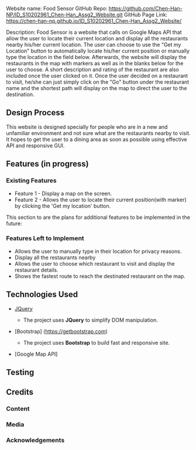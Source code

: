 Website name: Food Sensor
GitHub Repo:      https://github.com/Chen-Han-NP/ID_S10202961_Chen-Han_Assg2_Website.git
GitHub Page Link: https://chen-han-np.github.io/ID_S10202961_Chen-Han_Assg2_Website/

Description:
Food Sensor is a website that calls on Google Maps API that allow the user to locate their
current location and display all the restaurants nearby his/her current location. 
The user can choose to use the "Get my Location" button to automatically locate his/her 
current position or manually type the location in the field below. 
Afterwards, the website will display the restaurants in the map with markers as well as in the 
blanks below for the user to choose. A short description and rating of the restaurant are also
included once the user clicked on it.
Once the user decided on a restaurant to visit, he/she can just simply click on the "Go" button
under the restaurant name and the shortest path will display on the map to direct the user to the 
destination.


## Design Process

This website is designed specially for people who are in a new and unfamiliar environment and not sure
what are the restaurants nearby to visit.
It hopes to get the user to a dining area as soon as possible using effective API and responsive GUI.
 

## Features  (in progress)


### Existing Features
- Feature 1 - Display a map on the screen.
- Feature 2 - Allows the user to locate their current position(with marker) by clicking the 'Get my location' button.

This section to are the plans for additional features to be implemented in the future:

### Features Left to Implement
- Allows the user to manually type in their location for privacy reasons.
- Display all the restaurants nearby 
- Allows the user to choose which restaurant to visit and display the restaurant details.
- Shows the fastest route to reach the destinated restaurant on the map.

## Technologies Used

- [JQuery](https://jquery.com)
    - The project uses **JQuery** to simplify DOM manipulation. 

- [Bootstrap] (https://getbootstrap.com)
    - The project uses **Bootstrap** to build fast and responsive site.

- [Google Map API]


## Testing

## Credits

### Content

### Media

### Acknowledgements

